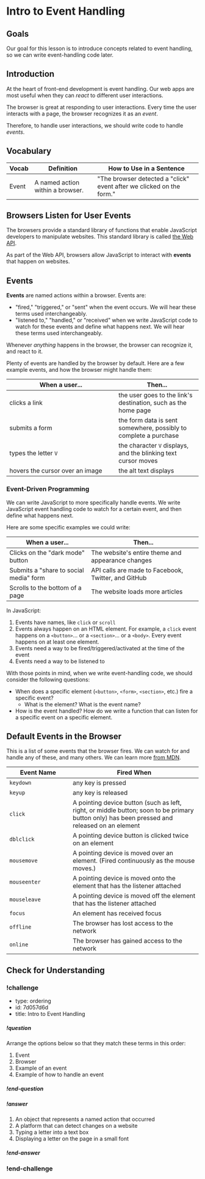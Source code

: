 # Intro to Event Handling

## Goals

Our goal for this lesson is to introduce concepts related to event handling, so we can write event-handling code later.

## Introduction

At the heart of front-end development is event handling. Our web apps are most useful when they can _react_ to different user interactions.

The browser is great at responding to user interactions. Every time the user interacts with a page, the browser recognizes it as an _event_.

Therefore, to handle user interactions, we should write code to handle _events_.

## Vocabulary

| Vocab | Definition                       | How to Use in a Sentence                                             |
| ----- | -------------------------------- | -------------------------------------------------------------------- |
| Event | A named action within a browser. | "The browser detected a "click" event after we clicked on the form." |

## Browsers Listen for User Events

The browsers provide a standard library of functions that enable JavaScript developers to manipulate websites. This standard library is called [the Web API](https://developer.mozilla.org/en-US/docs/Web/Reference/API).

As part of the Web API, browsers allow JavaScript to interact with **events** that happen on websites.

## Events

**Events** are named actions within a browser. Events are:

- "fired," "triggered," or "sent" when the event occurs. We will hear these terms used interchangeably.
- "listened to," "handled," or "received" when we write JavaScript code to watch for these events and define what happens next. We will hear these terms used interchangeably.

Whenever _anything_ happens in the browser, the browser can recognize it, and react to it.

Plenty of events are handled by the browser by default. Here are a few example events, and how the browser might handle them:

| <div style="min-width:270px;">When a user...</div>                  | Then...                                                          |
| ------------------------------- | ---------------------------------------------------------------- |
| clicks a link              | the user goes to the link's destination, such as the home page |
| submits a form                  | the form data is sent somewhere, possibly to complete a purchase |
| types the letter `V`            | the character `V` displays, and the blinking text cursor moves   |
| hovers the cursor over an image | the alt text displays                                            |

### Event-Driven Programming

We can write JavaScript to more specifically handle events. We write JavaScript event handling code to watch for a certain event, and then define what happens next.

Here are some specific examples we could write:

| When a user...                         | Then...                                             |
| -------------------------------------- | --------------------------------------------------- |
| Clicks on the "dark mode" button       | The website's entire theme and appearance changes   |
| Submits a "share to social media" form | API calls are made to Facebook, Twitter, and GitHub |
| Scrolls to the bottom of a page        | The website loads more articles                     |

In JavaScript:

1. Events have names, like `click` or `scroll`
1. Events always happen on an HTML element. For example, a `click` event happens on a `<button>`... or a `<section>`... or a `<body>`. Every event happens on at least one element.
1. Events need a way to be fired/triggered/activated at the time of the event
1. Events need a way to be listened to

With those points in mind, when we write event-handling code, we should consider the following questions:

- When does a specific element (`<button>`, `<form>`, `<section>`, etc.) fire a specific event?
  - What is the element? What is the event name?
- How is the event handled? How do we write a function that can listen for a specific event on a specific element.

## Default Events in the Browser

This is a list of some events that the browser fires. We can watch for and handle any of these, and many others. We can learn more [from MDN](https://developer.mozilla.org/en-US/docs/Web/Events).

| <div style="min-width:150px">Event Name</div>   | Fired When                                                                                                        |
| ------------ | ----------------------------------------------------------------------------------------------------------------- |
| `keydown`    | any key is pressed                                                                                                |
| `keyup`      | any key is released                                                                                               |
| `click`      | A pointing device button (such as left, right, or middle button; soon to be primary button only) has been pressed and released on an element |
| `dblclick`   | A pointing device button is clicked twice on an element                                                           |
| `mousemove`  | A pointing device is moved over an element. (Fired continuously as the mouse moves.)                              |
| `mouseenter` | A pointing device is moved onto the element that has the listener attached                                        |
| `mouseleave` | A pointing device is moved off the element that has the listener attached                                         |
| `focus`      | An element has received focus                                                                   |
| `offline`    | The browser has lost access to the network                                                                        |
| `online`     | The browser has gained access to the network                                                                      |

## Check for Understanding

<!-- Question 1 -->
<!-- prettier-ignore-start -->
### !challenge
* type: ordering
* id: 7d057d6d
* title: Intro to Event Handling
##### !question

Arrange the options below so that they match these terms in this order:

1. Event
1. Browser
1. Example of an event
1. Example of how to handle an event

##### !end-question
##### !answer

1. An object that represents a named action that occurred
1. A platform that can detect changes on a website
1. Typing a letter into a text box
1. Displaying a letter on the page in a small font

##### !end-answer
### !end-challenge
<!-- prettier-ignore-end -->
